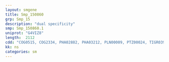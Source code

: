 ```yaml
---
layout: smgene
title: Smp_150860
grp: Smp_15
description: "dual specificity"
smp: Smp_150860.1
uniprot: "G4VIZ8"
length:  2112
cdd: "COG0515, COG2334, PHA02882, PHA03212, PLN00009, PTZ00024, TIGR03903, cd14224, cl07857, cl21453, pfam00069, pfam04870, smart00220, smart00750"
kk: ns
categories: sm
---
```

